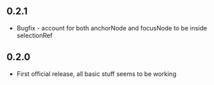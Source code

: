 ## 0.2.1
- Bugfix - account for both anchorNode and focusNode to be inside selectionRef

## 0.2.0
- First official release, all basic stuff seems to be working
